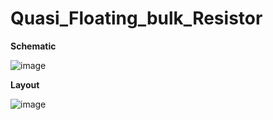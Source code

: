 #  Quasi_Floating_bulk_Resistor

**Schematic**

![image](https://github.com/pragati21code/Schematics_and_Layouts/assets/126967333/aff962d3-0b5a-467b-8a04-353d55e5a51a)

**Layout**

![image](https://github.com/pragati21code/Schematics_and_Layouts/assets/126967333/b2ab9ff8-2f0d-4f15-bbc3-0d5c43a222bb)
